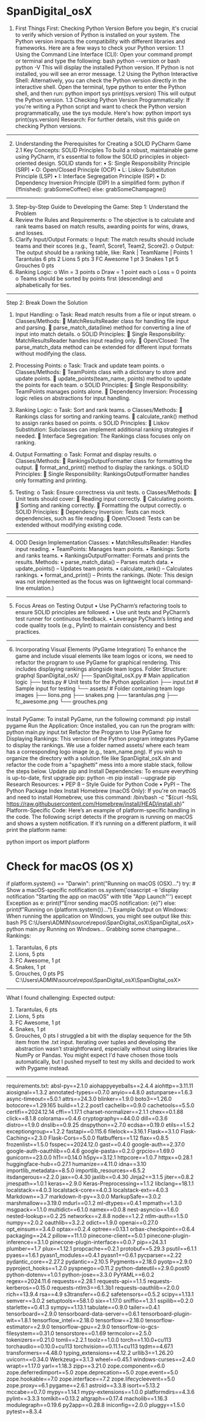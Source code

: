 # SpanDigital_osX
1. First Things First: Checking Python Version
Before you begin, it's crucial to verify which version of Python is installed on your system. The Python version impacts the compatibility with different libraries and frameworks. Here are a few ways to check your Python version:
1.1 Using the Command Line Interface (CLI):
Open your command prompt or terminal and type the following:
bash
python --version
or
bash
python -V
This will display the installed Python version. If Python is not installed, you will see an error message.
1.2 Using the Python Interactive Shell:
Alternatively, you can check the Python version directly in the interactive shell. Open the terminal, type python to enter the Python shell, and then run:
python
import sys
print(sys.version)
This will output the Python version.
1.3 Checking Python Version Programmatically:
If you're writing a Python script and want to check the Python version programmatically, use the sys module. Here's how:
python
import sys
print(sys.version)
Research:
For further details, visit this guide on checking Python versions.
________________________________________
2. Understanding the Prerequisites for Creating a SOLID PyCharm Game
2.1 Key Concepts: SOLID Principles
To build a robust, maintainable game using PyCharm, it's essential to follow the SOLID principles in object-oriented design. SOLID stands for:
•	S: Single Responsibility Principle (SRP)
•	O: Open/Closed Principle (OCP)
•	L: Liskov Substitution Principle (LSP)
•	I: Interface Segregation Principle (ISP)
•	D: Dependency Inversion Principle (DIP)
In a simplified form:
python
if (!finished):
    grabSomeCoffee()
else:
    grabSomeChampagne()
________________________________________
3. Step-by-Step Guide to Developing the Game:
Step 1: Understand the Problem
1.	Review the Rules and Requirements:
o	The objective is to calculate and rank teams based on match results, awarding points for wins, draws, and losses.
2.	Clarify Input/Output Formats:
o	Input: The match results should include teams and their scores (e.g., Team1, Score1, Team2, Score2).
o	Output: The output should be a ranking table, like:
Rank | TeamName  | Points
1     Tarantulas  6 pts
2     Lions       5 pts
3     FC Awesome  1 pt
3     Snakes      1 pt
5     Grouches    0 pts
3.	Ranking Logic:
o	Win = 3 points
o	Draw = 1 point each
o	Loss = 0 points
o	Teams should be sorted by points first (descending) and alphabetically for ties.
________________________________________
Step 2: Break Down the Solution
1.	Input Handling:
o	Task: Read match results from a file or input stream.
o	Classes/Methods:
	MatchResultsReader class for handling file input and parsing.
	parse_match_data(line) method for converting a line of input into match details.
o	SOLID Principles:
	Single Responsibility: MatchResultsReader handles input reading only.
	Open/Closed: The parse_match_data method can be extended for different input formats without modifying the class.


2.	Processing Points:
o	Task: Track and update team points.
o	Classes/Methods:
	TeamPoints class with a dictionary to store and update points.
	update_points(team_name, points) method to update the points for each team.
o	SOLID Principles:
	Single Responsibility: TeamPoints manages points alone.
	Dependency Inversion: Processing logic relies on abstractions for input handling.
3.	Ranking Logic:
o	Task: Sort and rank teams.
o	Classes/Methods:
	Rankings class for sorting and ranking teams.
	calculate_rank() method to assign ranks based on points.
o	SOLID Principles:
	Liskov Substitution: Subclasses can implement additional ranking strategies if needed.
	Interface Segregation: The Rankings class focuses only on ranking.
4.	Output Formatting:
o	Task: Format and display results.
o	Classes/Methods:
	RankingsOutputFormatter class for formatting the output.
	format_and_print() method to display the rankings.
o	SOLID Principles:
	Single Responsibility: RankingsOutputFormatter handles only formatting and printing.
5.	Testing:
o	Task: Ensure correctness via unit tests.
o	Classes/Methods:
	Unit tests should cover:
	Reading input correctly.
	Calculating points.
	Sorting and ranking correctly.
	Formatting the output correctly.
o	SOLID Principles:
	Dependency Inversion: Tests can mock dependencies, such as file reading.
	Open/Closed: Tests can be extended without modifying existing code.
________________________________________
4. OOD Design Implementation
Classes:
•	MatchResultsReader: Handles input reading.
•	TeamPoints: Manages team points.
•	Rankings: Sorts and ranks teams.
•	RankingsOutputFormatter: Formats and prints the results.
Methods:
•	parse_match_data() – Parses match data.
•	update_points() – Updates team points.
•	calculate_rank() – Calculates rankings.
•	format_and_print() – Prints the rankings.
(Note: This design was not implemented as the focus was on lightweight local command-line emulation.)
________________________________________
5. Focus Areas on Testing Output
•	Use PyCharm’s refactoring tools to ensure SOLID principles are followed.
•	Use unit tests and PyCharm’s test runner for continuous feedback.
•	Leverage PyCharm’s linting and code quality tools (e.g., Pylint) to maintain consistency and best practices.
________________________________________
6. Incorporating Visual Elements (PyGame Integration)
To enhance the game and include visual elements like team logos or icons, we need to refactor the program to use PyGame for graphical rendering. This includes displaying rankings alongside team logos.
Folder Structure:
graphql
SpanDigital_osX/
  ├── SpanDigital_osX.py      # Main application logic
  ├── tests.py                # Unit tests for the Python application
  ├── input.txt               # Sample input for testing
  └── assets/                 # Folder containing team logo images
      ├── lions.png
      ├── snakes.png
      ├── tarantulas.png
      ├── fc_awesome.png
      └── grouches.png
  
____________________________________________________________________________________
Install PyGame: 
To install PyGame, run the following command:
pip install pygame
Run the Application: Once installed, you can run the program with:
python main.py input.txt
Refactor the Program to Use PyGame for Displaying Rankings: This version of the Python program integrates PyGame to display the rankings. We use a folder named assets/ where each team has a corresponding logo image (e.g., team_name.png).
If you wish to organize the directory with a solution file like SpanDigital_osX.sln and refactor the code from a "spaghetti" mess into a more stable stack, follow the steps below.
Update pip and Install Dependencies: To ensure everything is up-to-date, first upgrade pip:
python -m pip install --upgrade pip
Research Resources:
•	PEP 8 – Style Guide for Python Code
•	PyPI – The Python Package Index
Install Homebrew (macOS Only): If you're on macOS and need to install Homebrew, use this command:
/bin/bash -c "$(curl -fsSL https://raw.githubusercontent.com/Homebrew/install/HEAD/install.sh)"
Platform-Specific Code: Here’s an example of platform-specific handling in the code. The following script detects if the program is running on macOS and shows a system notification. If it’s running on a different platform, it will print the platform name:





python
import os
import platform
# Check for macOS (OS X)
if platform.system() == "Darwin":
    print("Running on macOS (OSX)...")
    try:
        # Show a macOS-specific notification
        os.system('osascript -e \'display notification "Starting the app on macOS" with title "App Launch"\'')
    except Exception as e:
        print(f"Error sending macOS notification: {e}")
else:
    print(f"Running on {platform.system()}...")
Example Output on Windows: When running the application on Windows, you might see output like this:
bash
PS C:\Users\ADMIN\source\repos\SpanDigital_osX\SpanDigital_osX> python main.py
Running on Windows...
Grabbing some champagne...
Rankings:
1. Tarantulas, 6 pts
2. Lions, 5 pts
3. FC Awesome, 1 pt
3. Snakes, 1 pt
5. Grouches, 0 pts
PS C:\Users\ADMIN\source\repos\SpanDigital_osX\SpanDigital_osX>
____________________________________________________________________________________
What I found challenging:
Expected output:
1.	Tarantulas, 6 pts
2.	Lions, 5 pts
3.	FC Awesome, 1 pt
4.	Snakes, 1 pt
5.	Grouches, 0 pts
I struggled a bit with the display sequence for the 5th item from the .txt input. Iterating over tuples and developing the abstraction wasn’t straightforward, especially without using libraries like NumPy or Pandas. You might expect I'd have chosen those tools automatically, but I pushed myself to test my skills and decided to work with Pygame instead.
____________________________________________________________________________________
requirements.txt:
absl-py==2.1.0
aiohappyeyeballs==2.4.4
aiohttp==3.11.11
aiosignal==1.3.2
annotated-types==0.7.0
anyio==4.8.0
astunparse==1.6.3
async-timeout==5.0.1
attrs==24.3.0
blinker==1.9.0
boto3==1.26.0
botocore==1.29.165
build==1.2.2.post1
cachelib==0.9.0
cachetools==5.5.0
certifi==2024.12.14
cffi==1.17.1
charset-normalizer==2.1.1
chex==0.1.88
click==8.1.8
colorama==0.4.6
cryptography==44.0.0
dill==0.3.6
distro==1.9.0
dnslib==0.9.25
dnspython==2.7.0
ecdsa==0.19.0
etils==1.5.2
exceptiongroup==1.2.2
fastapi==0.115.6
filelock==3.16.1
Flask==3.1.0
Flask-Caching==2.3.0
Flask-Cors==5.0.0
flatbuffers==1.12
flax==0.8.5
frozenlist==1.5.0
fsspec==2024.12.0
gast==0.4.0
google-auth==2.37.0
google-auth-oauthlib==0.4.6
google-pasta==0.2.0
grpcio==1.69.0
gunicorn==23.0.0
h11==0.14.0
h5py==3.12.1
httpcore==1.0.7
httpx==0.28.1
huggingface-hub==0.27.1
humanize==4.11.0
idna==3.10
importlib_metadata==8.5.0
importlib_resources==6.5.2
itsdangerous==2.2.0
jax==0.4.30
jaxlib==0.4.30
Jinja2==3.1.5
jiter==0.8.2
jmespath==1.0.1
keras==2.9.0
Keras-Preprocessing==1.1.2
libclang==18.1.1
localstack==4.0.3
localstack-core==4.0.3
localstack-ext==4.0.3
Markdown==3.7
markdown-it-py==3.0.0
MarkupSafe==3.0.2
marshmallow==3.19.0
mdurl==0.1.2
ml-dtypes==0.4.1
mpmath==1.3.0
msgpack==1.1.0
multidict==6.1.0
namex==0.0.8
nest-asyncio==1.6.0
nested-lookup==0.2.25
networkx==2.8.8
node==1.2.2
ntlm-auth==1.5.0
numpy==2.0.2
oauthlib==3.2.2
odict==1.9.0
openai==0.27.0
opt_einsum==3.4.0
optax==0.2.4
optree==0.13.1
orbax-checkpoint==0.6.4
packaging==24.2
pillow==11.1.0
pinecone-client==5.0.1
pinecone-plugin-inference==3.1.0
pinecone-plugin-interface==0.0.7
pip==24.3.1
plumber==1.7
plux==1.12.1
propcache==0.2.1
protobuf==5.29.3
psutil==6.1.1
pyaes==1.6.1
pyasn1_modules==0.4.1
pyasn1==0.6.1
pycparser==2.22
pydantic_core==2.27.2
pydantic==2.10.5
Pygments==2.18.0
pyotp==2.9.0
pyproject_hooks==1.2.0
pyspnego==0.11.2
python-dateutil==2.9.0.post0
python-dotenv==1.0.1
python-jose==3.3.0
PyYAML==6.0.2
regex==2024.11.6
requests==2.28.1
requests-api==1.1.5
requests-kerberos==0.15.0
requests-ntlm3==6.1.3b1
requests-oauthlib==2.0.0
rich==13.9.4
rsa==4.9
s3transfer==0.6.2
safetensors==0.5.2
scipy==1.13.1
semver==3.0.2
setuptools==58.1.0
six==1.17.0
sniffio==1.3.1
sspilib==0.2.0
starlette==0.41.3
sympy==1.13.1
tabulate==0.9.0
tailer==0.4.1
tensorboard==2.9.0
tensorboard-data-server==0.6.1
tensorboard-plugin-wit==1.8.1
tensorflow_intel==2.18.0
tensorflow==2.18.0
tensorflow-estimator==2.9.0
tensorflow-gpu==2.9.0
tensorflow-io-gcs-filesystem==0.31.0
tensorstore==0.1.69
termcolor==2.5.0
tokenizers==0.21.0
tomli==2.2.1
toolz==1.0.0
torch==1.10.0+cu113
torchaudio==0.10.0+cu113
torchvision==0.11.1+cu113
tqdm==4.67.1
transformers==4.48.0
typing_extensions==4.12.2
urllib3==1.26.20
uvicorn==0.34.0
Werkzeug==3.1.3
wheel==0.45.1
windows-curses==2.4.0
wrapt==1.17.0
yarl==1.18.3
zipp==3.21.0
zope.component==6.0
zope.deferredimport==5.0
zope.deprecation==5.0
zope.event==5.0
zope.hookable==7.0
zope.interface==7.2
zope.lifecycleevent==5.0
zope.proxy==6.1
pygame==2.6.1
astroid==3.3.8
isort==5.13.2
mccabe==0.7.0
mypy==1.14.1
mypy-extensions==1.0.0
platformdirs==4.3.6
pylint==3.3.3
tomlkit==0.13.2
altgraph==0.17.4
macholib==1.16.3
modulegraph==0.19.6
py2app==0.28.8
iniconfig==2.0.0
pluggy==1.5.0
pytest==8.3.4

